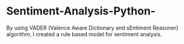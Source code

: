 # Sentiment-Analysis-Python-
By using VADER (Valence Aware Dictionary and sEntiment Reasoner) algorithm, I created a rule based model for sentiment analysis. 
